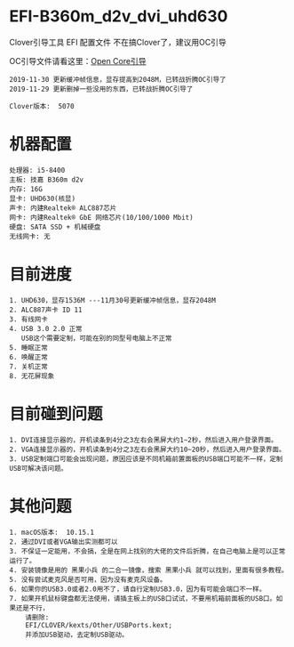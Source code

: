 # EFI-B360m_d2v_dvi_uhd630
Clover引导工具 EFI 配置文件 不在搞Clover了，建议用OC引导

OC引导文件请看这里：[Open Core引导](https://github.com/Matchas-xiaobin/EFI-B360m_d2v_OpenCore_dvi_uhd630)

```
2019-11-30 更新缓冲帧信息，显存提高到2048M，已转战折腾OC引导了
2019-11-29 更新删掉一些没用的东西，已转战折腾OC引导了

Clover版本:  5070
```

# 机器配置
```
处理器: i5-8400
主板: 技嘉 B360m d2v
内存: 16G
显卡: UHD630(核显)
声卡: 内建Realtek® ALC887芯片
网卡: 内建Realtek® GbE 网络芯片(10/100/1000 Mbit)
硬盘: SATA SSD + 机械硬盘
无线网卡: 无
```

# 目前进度
```
1. UHD630，显存1536M ---11月30号更新缓冲帧信息，显存2048M
2. ALC887声卡 ID 11
3. 有线网卡
4. USB 3.0 2.0 正常
   USB这个需要定制，可能在别的同型号电脑上不正常
5. 睡眠正常
6. 唤醒正常
7. 关机正常
8. 无花屏现象
```

# 目前碰到问题
```
1. DVI连接显示器的，开机读条到4分之3左右会黑屏大约1~2秒，然后进入用户登录界面。
2. VGA连接显示器的，开机读条到4分之3左右会黑屏大约10~20秒，然后进入用户登录界面。
3. USB定制端口可能会出现问题，原因应该是不同机箱前置面板的USB端口可能不一样，定制USB可解决该问题。
```

# 其他问题
```
1. macOS版本:  10.15.1
2. 通过DVI或者VGA输出实测都可以
3. 不保证一定能用，不会搞，全是在网上找别的大佬的文件后折腾，在自己电脑上是可以正常运行了。
4. 安装镜像是用的 黑果小兵 的二合一镜像，搜索 黑果小兵 就可以找到，里面有很多教程。
5. 没有尝试麦克风是否可用，因为没有麦克风设备。
6. 如果你的USB3.0或者2.0用不了，请自行定制USB3.0，因为有可能会端口不一样。
7. 如果开机鼠标键盘都无法使用，请插主板上的USB口试试，不要用机箱前面板的USB口。如果还是不行，
    请删除: 
    EFI/CLOVER/kexts/Other/USBPorts.kext;
    并添加USB驱动，去定制USB驱动。
```
